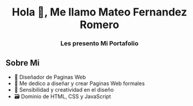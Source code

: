 <h1 align="center">Hola 👋, Me llamo Mateo Fernandez Romero</h1>
<h3 align="center">Les presento Mi Portafolio</h3>

## Sobre Mi 
- 📱 Diseñador de Paginas Web
- 🎥 Me dedico a diseñar y crear Paginas Web formales
- 📝 Sensibilidad y creatividad en el diseño
- 🗃️ Dominio de HTML, CSS y JavaScript
